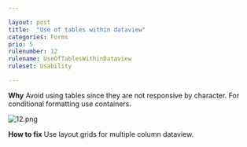 ```yaml
---

layout: post
title:  "Use of tables within dataview"
categories: Forms
prio: 5
rulenumber: 12
rulename: UseOfTablesWithinDataview
ruleset: Usability

---
```


**Why**
Avoid using tables since they are not responsive by character. For conditional formatting use containers.

![12.png](https://github.com/Omnext/omnext.github.io/blob/master/assets/12.png)

**How to fix**
Use layout grids for multiple column dataview.